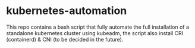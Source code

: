 # kubernetes-automation
This repo contains a bash script that fully automate the full installation of a standalone kubernetes cluster using kubeadm, the script also install CRI (containerd) &amp; CNI (to be decided in the future).
